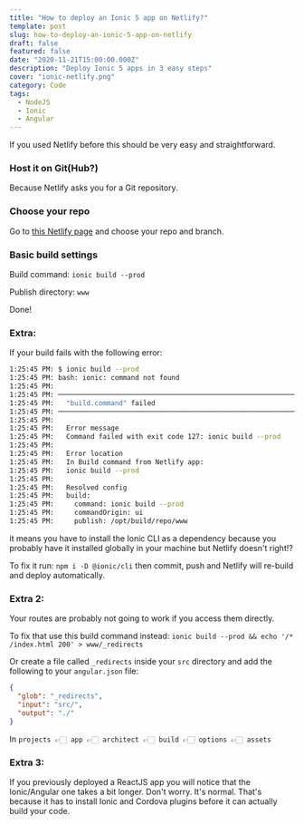 ```yaml
---
title: "How to deploy an Ionic 5 app on Netlify?"
template: post
slug: how-to-deploy-an-ionic-5-app-on-netlify
draft: false
featured: false
date: "2020-11-21T15:00:00.000Z"
description: "Deploy Ionic 5 apps in 3 easy steps"
cover: "ionic-netlify.png"
category: Code
tags:
  - NodeJS
  - Ionic
  - Angular
---
```


If you used Netlify before this should be very easy and straightforward.

### Host it on Git(Hub?)

Because Netlify asks you for a Git repository.

### Choose your repo

Go to [this Netlify page](https://app.netlify.com/start) and choose your repo and branch.

### Basic build settings

Build command: `ionic build --prod `

Publish directory: `www`

Done!

### Extra:

If your build fails with the following error:

```bash
1:25:45 PM: $ ionic build --prod
1:25:45 PM: bash: ionic: command not found
1:25:45 PM: ​
1:25:45 PM: ────────────────────────────────────────────────────────────────
1:25:45 PM:   "build.command" failed
1:25:45 PM: ────────────────────────────────────────────────────────────────
1:25:45 PM: ​
1:25:45 PM:   Error message
1:25:45 PM:   Command failed with exit code 127: ionic build --prod
1:25:45 PM: ​
1:25:45 PM:   Error location
1:25:45 PM:   In Build command from Netlify app:
1:25:45 PM:   ionic build --prod
1:25:45 PM: ​
1:25:45 PM:   Resolved config
1:25:45 PM:   build:
1:25:45 PM:     command: ionic build --prod
1:25:45 PM:     commandOrigin: ui
1:25:45 PM:     publish: /opt/build/repo/www
```

it means you have to install the Ionic CLI as a dependency because you probably have it installed globally in your machine but Netlify doesn't right!?

To fix it run: `npm i -D @ionic/cli` then commit, push and Netlify will re-build and deploy automatically.

### Extra 2:

Your routes are probably not going to work if you access them directly.

To fix that use this build command instead: `ionic build --prod && echo '/* /index.html 200' > www/_redirects`

Or create a file called `_redirects` inside your `src` directory and add the following to your `angular.json` file:

```json
{
  "glob": "_redirects",
  "input": "src/",
  "output": "./"
}
```

In `projects 👉🏻 app 👉🏻 architect 👉🏻 build 👉🏻 options 👉🏻 assets`

### Extra 3:

If you previously deployed a ReactJS app you will notice that the Ionic/Angular one takes a bit longer. Don't worry. It's normal. That's because it has to install Ionic and Cordova plugins before it can actually build your code.
